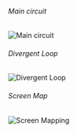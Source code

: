 ###### Main circuit
![Main circuit](https://cdn.discordapp.com/attachments/722230018142371840/831181405597073438/unknown.png)

###### Divergent Loop
![Divergent Loop](https://cdn.discordapp.com/attachments/722230018142371840/831181463876665414/unknown.png)

###### Screen Map
![Screen Mapping](https://cdn.discordapp.com/attachments/722230018142371840/831181543296073808/unknown.png)
